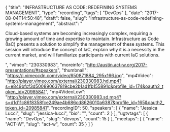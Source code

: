 {
  "title": "INFRASTRUCTURE AS CODE: REDEFINING SYSTEMS MANAGEMENT",
  "type": "recording",
  "tags": [
    "DevOps"
  ],
  "date": "2017-08-04T14:50:48",
  "draft": false,
  "slug": "infrastructure-as-code-redefining-systems-management",
  "abstract": "<p>Cloud-based systems are becoming increasingly complex, requiring a growing amount of time and expertise to maintain. Infrastructure as Code (IaC) presents a solution to simplify the management of these systems. This session will introduce the concept of IaC, explain why it is a necessity in the current market, and will familiarize participants with current IaC solutions.</p>",
  "vimeo": "230330983",
  "moreinfo": "http://austin.act-w.org/2017-presentations/#speakers",
  "thumbnail": "https://i.vimeocdn.com/video/650871884_295x166.jpg",
  "mp4Video": "http://player.vimeo.com/external/230330983.hd.mp4?s=e849bfcf3d500890637819cbe2b1ad1fb155891c&profile_id=174&oauth2_token_id=20985841",
  "mp4VideoLow": "http://player.vimeo.com/external/230330983.sd.mp4?s=d1d11c86f8358fce249ae4b686cd8626010a6387&profile_id=165&oauth2_token_id=20985841",
  "recordingID": 50,
  "speakers": [
    {
      "name": "Jessica Lucci",
      "slug": "jessica-lucci",
      "bio": "",
      "count": 2
    }
  ],
  "ugtvtags": [
    {
      "name": "DevOps",
      "slug": "devops",
      "count": 15
    }
  ],
  "meetups": [
    {
      "name": "ACT-W",
      "slug": "act-w",
      "count": 35
    }
  ]
}